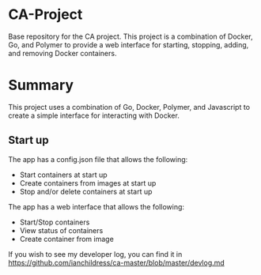# CA-Project
Base repository for the CA project. This project is a combination of Docker, Go, and Polymer to provide a web interface for starting, stopping, adding, and removing Docker containers.

# Summary
This project uses a combination of Go, Docker, Polymer, and Javascript to create a simple interface for interacting with Docker. 

## Start up
The app has a config.json file that allows the following:

* Start containers at start up
* Create containers from images at start up
* Stop and/or delete containers at start up

The app has a web interface that allows the following:

* Start/Stop containers
* View status of containers
* Create container from image

If you wish to see my developer log, you can find it in https://github.com/ianchildress/ca-master/blob/master/devlog.md
